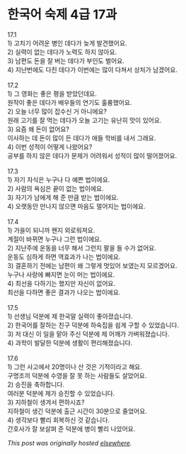 # 한국어 숙제 4급 17과

<p>17.1<br>1) 고치기 어려운 병인 데다가 늦게 발견했어요.<br>2) 실력이 없는 데다가 노력도 하지 않아요.<br>3) 남편도 돈을 잘 버는 데다가 부인도 벌어요.<br>4) 지난번에도 다친 데다가 이번에는 많이 다쳐서 상처가 남겠어요.<br><br>17.2<br>1) 그 영화는 좋은 평을 받았던데요.<br>원작이 좋은 데다가 배우들의 연기도 훌륭했어요.<br>2) 오늘 너무 많이 잡수신 거 아니에요?<br>원래 고기를 잘 먹는 데다가 오늘 고기는 유난히 맛이 있어요.<br>3) 요즘 왜 돈이 없어요?<br>이사하는 데 돈이 많이 든 데다가 애들 학비를 내서 그래요.<br>4) 이번 성적이 어떻게 나왔어요?<br>공부를 하지 않은 데다가 문제가 어려워서 성적이 많이 떨어졌어요.<br><br>17.3<br>1) 자기 자식은 누구나 다 예쁜 법이에요.<br>2) 사람의 욕심은 끝이 없는 법이에요.<br>3) 자기가 남에게 해 준 만큼 받는 법이에요.<br>4) 오랫동안 만나지 않으면 마음도 멀어지는 법이에요.<br><br>17.4<br>1) 가을이 되니까 왠지 외로워져요.<br>계절이 바뀌면 누구나 그런 법이에요.<br>2) 지난주에 운동을 너무 해서 그런지 팔을 들 수가 없어요.<br>운동도 심하게 하면 역효과가 나는 법이에요.<br>3) 결혼하기 전에는 남편이 왜 그렇게 멋있어 보였는지 모르겠어요.<br>누구나 사랑에 빠지면 눈이 머는 법이에요.<br>4) 최선을 다하기는 했지만 자신이 없어요.<br>최선을 다하면 좋은 결과가 나오는 법이에요.<br><br>17.5<br>1) 선생님 덕분에 제 한국말 실력이 좋아졌습니다.<br>2) 한국어를 잘하는 친구 덕분에 하숙집을 쉽게 구할 수 있었습니다.<br>3) 저 대신 이 일을 맡아 주신 덕분에 제 어깨가 가벼워졌습니다.<br>4) 과학이 발달한 덕분에 생활이 편리해졌습니다.<br><br>17.6<br>1) 그런 사고에서 20명이나 산 것은 기적이라고 해요.<br>구명조끼 덕분에 수영을 잘 못 하는 사람들도 살았어요.<br>2) 승진을 축하합니다.<br>여러분 덕분에 제가 승진할 수 있었습니다.<br>3) 지하철이 생겨서 편하시죠?<br>지하철이 생긴 덕분에 출근 시간이 30분으로 줄었어요.<br>4) 생각보다 빨리 회복하신 것 같습니다.<br>간호사가 잘 보살펴 준 덕분에 병이 빨리 나았어요.</p>


*This post was originally hosted [elsewhere](http://planspace.blogspot.com/2009/07/4-17.html).*
